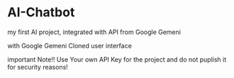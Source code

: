 # AI-Chatbot
my first AI project, integrated with API from Google Gemeni

with Google Gemeni Cloned user interface

important Note!! 
Use Your own API Key for the project and do not puplish it for security reasons!
